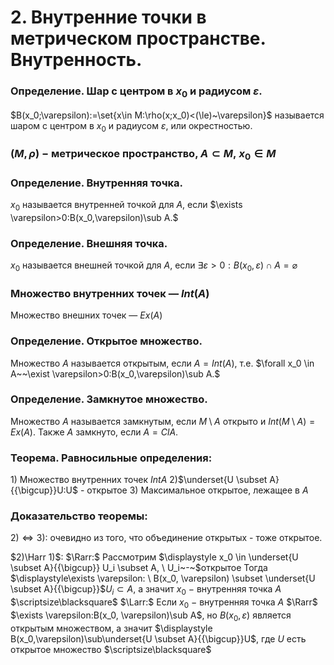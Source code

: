 # 2. Внутренние точки в метрическом пространстве. Внутренность.

### Определение. Шар с центром в $x_0$ и радиусом $\varepsilon$.
$B(x_0;\varepsilon):=\set{x\in M:\rho(x;x_0)<(\le)~\varepsilon}$ называется шаром с центром в $x_0$ и радиусом $\varepsilon$, или окрестностью.

### $(M,\rho)~-~$метрическое пространство, $A\subset M,~x_0\in M$

### Определение. Внутренняя точка.
$x_0$ называется внутренней точкой для $A$, если $\exists \varepsilon>0:B(x_0,\varepsilon)\sub A.$

### Определение. Внешняя точка.
$x_0$ называется внешней точкой для $A$, если $\exists \varepsilon>0:B(x_0,\varepsilon)\cap A=\varnothing$

### Множество внутренних точек — $Int(A)$
Множество внешних точек — $Ex(A)$

### Определение. Открытое множество.
Множество $A$ называется открытым, если $A=Int(A)$, т.е.
$\forall x_0 \in A~~\exist \varepsilon>0:B(x_0,\varepsilon)\sub A.$

### Определение. Замкнутое множество.
Множество $A$ называется замкнутым, если $M\setminus A$ открыто
и $Int(M\setminus A)=Ex(A)$. Также $A$ замкнуто, если $A=Cl A$.

### Теорема. Равносильные определения:
$1)$ Множество внутренних точек $Int A$
$2)$$\underset{U \subset A}{{\bigcup}}U:U$ - открытое
$3)$ Максимальное открытое, лежащее в $A$

### Доказательство теоремы:
$2)\Leftrightarrow 3)$: очевидно из того, что объединение открытых - тоже открытое.

$2)\Harr 1)$:
$\Rarr:$ Рассмотрим $\displaystyle x_0 \in \underset{U \subset A}{{\bigcup}} U_i \subset A, \ U_i~-~$открытое
Тогда $\displaystyle\exists \varepsilon: \  B(x_0, \varepsilon) \subset \underset{U \subset A}{{\bigcup}}$$U_i \subset A$, а значит $x_0~-$ внутренняя точка $A$  $\scriptsize\blacksquare$
$\Larr:$ Если $x_0~-$ внутренняя точка $A$ $\Rarr$ $\exists \varepsilon:B(x_0, \varepsilon)\sub A$, но $B(x_0, \varepsilon)$ является открытым множеством, а значит $\displaystyle B(x_0,\varepsilon)\sub\underset{U \subset A}{{\bigcup}}U$, где $U$ есть открытое множество  $\scriptsize\blacksquare$